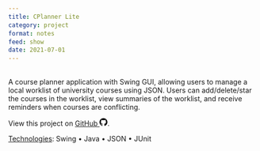 ```yaml
---
title: CPlanner Lite
category: project
format: notes
feed: show
date: 2021-07-01
---
```


\
A course planner application with Swing GUI, allowing users to manage a local worklist of university courses using JSON. Users can add/delete/star the courses in the worklist, view summaries of the worklist, and receive reminders when courses are conflicting.

View this project on [GitHub <img src="../../assets/img/github-icon.svg" alt="drawing" width="16"/>](https://github.com/yhouyang02/CPlannerLite).

<u>Technologies</u>: Swing • Java • JSON • JUnit
